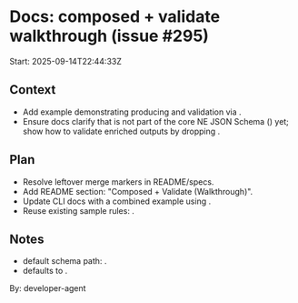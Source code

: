 # Docs: composed + validate walkthrough (issue #295)

Start: 2025-09-14T22:44:33Z

## Context
- Add example demonstrating  producing  and validation via .
- Ensure docs clarify that  is not part of the core NE JSON Schema () yet; show how to validate enriched outputs by dropping .

## Plan
- Resolve leftover merge markers in README/specs.
- Add README section: "Composed + Validate (Walkthrough)".
- Update CLI docs with a combined example using .
- Reuse existing sample rules: .

## Notes
-  default schema path: .
-  defaults to .

By: developer-agent
